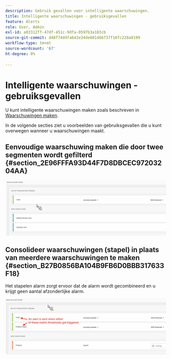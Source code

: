 ```yaml
---
description: Gebruik gevallen voor intelligente waarschuwingen.
title: Intelligente waarschuwingen - gebruiksgevallen
feature: Alerts
role: User, Admin
exl-id: a03312ff-47df-451c-9dfa-0597b3a183cb
source-git-commit: d48f74d4fa642e34de601466737f16fc228a8199
workflow-type: tm+mt
source-wordcount: '67'
ht-degree: 0%

---
```


# Intelligente waarschuwingen - gebruiksgevallen

U kunt intelligente waarschuwingen maken zoals beschreven in [Waarschuwingen maken](/help/analyze/analysis-workspace/c-intelligent-alerts/alert-builder.md).

In de volgende secties ziet u voorbeelden van gebruiksgevallen die u kunt overwegen wanneer u waarschuwingen maakt.

## Eenvoudige waarschuwing maken die door twee segmenten wordt gefilterd {#section_2E96FFFA93D44F7D8DBCEC97203204AA}

<!-- 

Update screenshots for better readability.

 -->

![](assets/alerts_example1.png)



## Consolideer waarschuwingen (stapel) in plaats van meerdere waarschuwingen te maken {#section_B27B0856BA104B9FB6D0BBB317633F18}

Het stapelen alarm zorgt ervoor dat de alarm wordt gecombineerd en u krijgt geen aantal afzonderlijke alarm.

![](assets/alerts_example2.png)
